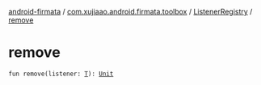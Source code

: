 [android-firmata](../../index.md) / [com.xujiaao.android.firmata.toolbox](../index.md) / [ListenerRegistry](index.md) / [remove](./remove.md)

# remove

`fun remove(listener: `[`T`](index.md#T)`): `[`Unit`](https://kotlinlang.org/api/latest/jvm/stdlib/kotlin/-unit/index.html)